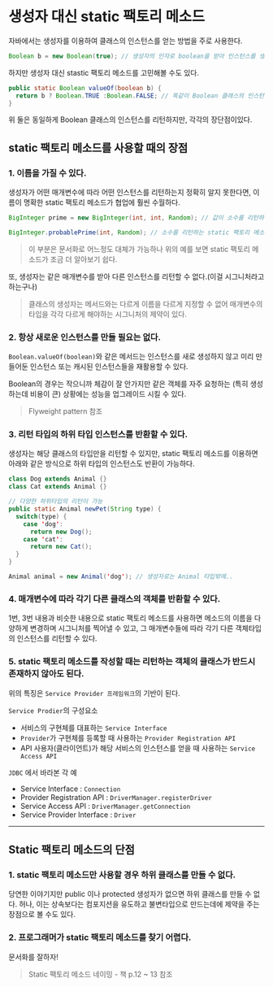# 생성자 대신 static 팩토리 메소드

자바에서는 생성자를 이용하여 클래스의 인스턴스를 얻는 방법을 주로 사용한다.

```java
Boolean b = new Boolean(true); // 생성자의 인자로 boolean을 받아 인스턴스를 생성
```

하지만 생성자 대신 stastic 팩토리 메소드를 고민해볼 수도 있다.

```java
public static Boolean valueOf(boolean b) {
  return b ? Boolean.TRUE :Boolean.FALSE; // 똑같이 Boolean 클래스의 인스턴스를 리턴한다
}
```

위 둘은 동일하게 Boolean 클래스의 인스턴스를 리턴하지만, 각각의 장단점이있다.

## static 팩토리 메소드를 사용할 때의 장점

### 1. 이름을 가질 수 있다.

생성자가 어떤 매개변수에 따라 어떤 인스턴스를 리턴하는지 정확히 알지 못한다면, 이름이 명확한 static 팩토리 메소드가 협업에 훨씬 수월하다.

```java
BigInteger prime = new BigInteger(int, int, Random); // 값이 소수를 리턴하는 생성자이다

BigInteger.probablePrime(int, Random); // 소수를 리턴하는 static 팩토리 메소드
```

> 이 부분은 문서화로 어느정도 대체가 가능하나 위의 예를 보면 static 팩토리 메소드가 조금 더 알아보기 쉽다.

또, 생성자는 같은 매개변수를 받아 다른 인스턴스를 리턴할 수 없다.(이걸 시그니처라고 하는구나)

> 클래스의 생성자는 메서드와는 다르게 이름을 다르게 지정할 수 없어 매개변수의 타입을 각각 다르게 해야하는 시그니처의 제약이 있다.

### 2. 항상 새로운 인스턴스를 만들 필요는 없다.

`Boolean.valueOf(boolean)`와 같은 메서드는 인스턴스를 새로 생성하지 않고 미리 만들어둔 인스턴스 또는 캐시된 인스턴스들을 재활용할 수 있다.

Boolean의 경우는 작으니까 체감이 잘 안가지만 같은 객체를 자주 요청하는 (특히 생성하는데 비용이 큰) 상황에는 성능을 업그레이드 시킬 수 있다.

> Flyweight pattern 참조

### 3. 리턴 타입의 하위 타입 인스턴스를 반환할 수 있다.

생성자는 해당 클래스의 타입만을 리턴할 수 있지만, static 팩토리 메소드를 이용하면 아래와 같은 방식으로 하위 타입의 인스턴스도 반환이 가능하다.

```java
class Dog extends Animal {}
class Cat extends Animal {}

// 다양한 하위타입의 리턴이 가능
public static Animal newPet(String type) {
  switch(type) {
    case 'dog':
      return new Dog();
    case 'cat':
      return new Cat();
  }
}

Animal animal = new Animal('dog'); // 생성자로는 Animal 타입밖에..
```

### 4. 매개변수에 따라 각기 다른 클래스의 객체를 반환할 수 있다.

1번, 3번 내용과 비슷한 내용으로 static 팩토리 메소드를 사용하면 메소드의 이름을 다양하게 변경하며 시그니처를 찍어낼 수 있고,
그 매개변수들에 따라 각기 다른 객체타입의 인스턴스를 리턴할 수 있다.

### 5. static 팩토리 메소드를 작성할 때는 리턴하는 객체의 클래스가 반드시 존재하지 않아도 된다.

위의 특징은 `Service Provider 프레임워크`의 기반이 된다. <!-- TODO 프레임워크 공부할 것 -->

`Service Prodier`의 구성요소
- 서비스의 구현체를 대표하는 `Service Interface`
- `Provider`가 구현체를 등록할 때 사용하는 `Provider Registration API`
- API 사용자(클라이언트)가 해당 서비스의 인스턴스를 얻을 때 사용하는 `Service Access API`

`JDBC` 에서 바라본 각 예
- Service Interface : `Connection`
- Provider Registration API : `DriverManager.registerDriver`
- Service Access API : `DriverManager.getConnection`
- Service Provider Interface : `Driver`

----

## Static 팩토리 메소드의 단점

### 1. static 팩토리 메소드만 사용할 경우 하위 클래스를 만들 수 없다.

당연한 이야기지만 public 이나 protected 생성자가 없으면 하위 클래스를 만들 수 없다.
허나, 이는 상속보다는 컴포지션을 유도하고 불변타입으로 만드는데에 제약을 주는 장점으로 볼 수도 있다. <!-- TODO item 18 / item 17 link -->

### 2. 프로그래머가 static 팩토리 메소드를 찾기 어렵다.

문서화를 잘하자!

> Static 팩토리 메소드 네이밍 - 책 p.12 ~ 13 참조
